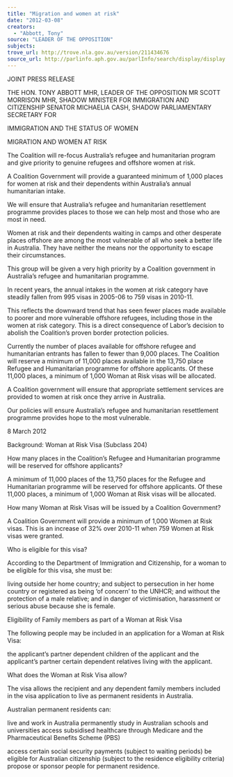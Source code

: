 ```yaml
---
title: "Migration and women at risk"
date: "2012-03-08"
creators:
  - "Abbott, Tony"
source: "LEADER OF THE OPPOSITION"
subjects:
trove_url: http://trove.nla.gov.au/version/211434676
source_url: http://parlinfo.aph.gov.au/parlInfo/search/display/display.w3p;query=Id%3A%22media/pressrel/1483885%22
---
```


 

 

 JOINT PRESS RELEASE 

 THE HON. TONY ABBOTT MHR, LEADER OF THE OPPOSITION  MR SCOTT MORRISON MHR, SHADOW MINISTER FOR IMMIGRATION AND  CITIZENSHIP   SENATOR MICHAELIA CASH, SHADOW PARLIAMENTARY SECRETARY FOR  

 IMMIGRATION AND THE STATUS OF WOMEN   

 

 MIGRATION AND WOMEN AT RISK 

 

 

 The Coalition will re-focus Australia’s refugee and humanitarian program and give priority to genuine  refugees and offshore women at risk.     

 A Coalition Government will provide a guaranteed minimum of 1,000 places for women at risk and their  dependents within Australia’s annual humanitarian intake.    

 We will ensure that Australia’s refugee and humanitarian resettlement programme provides places to those  we can help most and those who are most in need.     

 Women at risk and their dependents waiting in camps and other desperate places offshore are among the  most vulnerable of all who seek a better life in Australia. They have neither the means nor the opportunity to  escape their circumstances.    

 This group will be given a very high priority by a Coalition government in Australia’s refugee and  humanitarian programme.     

 In recent years, the annual intakes in the women at risk category have steadily fallen from 995 visas in 2005-06 to 759 visas in 2010-11.     

 This reflects the downward trend that has seen fewer places made available to poorer and more vulnerable  offshore refugees, including those in the women at risk category. This is a direct consequence of Labor’s  decision to abolish the Coalition’s proven border protection policies.   

 Currently the number of places available for offshore refugee and humanitarian entrants has fallen to fewer  than 9,000 places.  The Coalition will reserve a minimum of 11,000 places available in the 13,750 place  Refugee and Humanitarian programme for offshore applicants.  Of these 11,000 places, a minimum of 1,000  Woman at Risk visas will be allocated.   

 A Coalition government will ensure that appropriate settlement services are provided to women at risk once  they arrive in Australia.   

 Our policies will ensure Australia’s refugee and humanitarian resettlement programme provides hope to the  most vulnerable.   

 

 8 March 2012   

 Background: Woman at Risk Visa (Subclass 204) 

 How many places in the Coalition’s Refugee and Humanitarian programme will be  reserved for offshore applicants?  

 A minimum of 11,000 places of the 13,750 places for the Refugee and Humanitarian programme will  be reserved for offshore applicants.  Of these 11,000 places, a minimum of 1,000 Woman at Risk  visas will be allocated. 

 How many Woman at Risk Visas will be issued by a Coalition Government? 

 A Coalition Government will provide a minimum of 1,000 Women at Risk visas.  This is an increase  of 32% over 2010-11 when 759 Women at Risk visas were granted.  

 Who is eligible for this visa? 

 According to the Department of Immigration and Citizenship, for a woman to be eligible for  this visa, she must be: 

  living outside her home country; and   subject to persecution in her home country or registered as being ‘of concern’ to the  UNHCR; and   without the protection of a male relative; and   in danger of victimisation, harassment or serious abuse because she is female. 

 Eligibility of Family members as part of a Woman at Risk Visa 

 The following people may be included in an application for a Woman at Risk Visa: 

  the applicant’s partner   dependent children of the applicant and the applicant’s partner    certain dependent relatives living with the applicant. 

 What does the Woman at Risk Visa allow? 

 The visa allows the recipient and any dependent family members included in the visa  application to live as permanent residents in Australia. 

 Australian permanent residents can: 

  live and work in Australia permanently    study in Australian schools and universities    access subsidised healthcare through Medicare and the Pharmaceutical Benefits  Scheme (PBS) 

  access certain social security payments (subject to waiting periods)   be eligible for Australian citizenship (subject to the residence eligibility criteria)   propose or sponsor people for permanent residence. 

